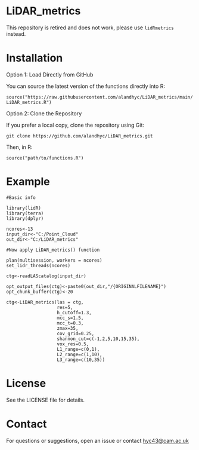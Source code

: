 # LiDAR_metrics

This repository is retired and does not work, please use ```lidRmetrics``` instead.

# Installation

Option 1: Load Directly from GitHub

You can source the latest version of the functions directly into R:

```source("https://raw.githubusercontent.com/alandhyc/LiDAR_metrics/main/LiDAR_metrics.R")```

Option 2: Clone the Repository

If you prefer a local copy, clone the repository using Git:

```git clone https://github.com/alandhyc/LiDAR_metrics.git```

Then, in R:

```source("path/to/functions.R")```

# Example

```
#Basic info

library(lidR)
library(terra)
library(dplyr)

ncores<-13
input_dir<-"C:/Point_Cloud"
out_dir<-"C:/LiDAR_metrics"

#Now apply LiDAR_metrics() function

plan(multisession, workers = ncores)
set_lidr_threads(ncores)

ctg<-readLAScatalog(input_dir)

opt_output_files(ctg)<-paste0(out_dir,"/{ORIGINALFILENAME}")
opt_chunk_buffer(ctg)<-20

ctg<-LiDAR_metrics(las = ctg,
                   res=5,
                   h_cutoff=1.3,
                   mcc_s=1.5,
                   mcc_t=0.3,
                   zmax=35,
                   cov_grid=0.25,
                   shannon_cut=c(-1,2,5,10,15,35),
                   vox_res=0.5,
                   L1_range=c(0,1),
                   L2_range=c(1,10),
                   L3_range=c(10,35))
```

# License

See the LICENSE file for details.

# Contact

For questions or suggestions, open an issue or contact hyc43@cam.ac.uk
